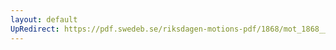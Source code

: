 ```yaml
---
layout: default
UpRedirect: https://pdf.swedeb.se/riksdagen-motions-pdf/1868/mot_1868__ak__00232/mot_1868__ak__00232_003.pdf
---
```

